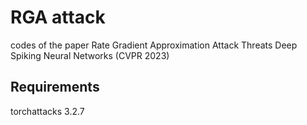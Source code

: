 # RGA attack
codes of the paper Rate Gradient Approximation Attack Threats Deep Spiking Neural Networks (CVPR 2023)

## Requirements
torchattacks 3.2.7
